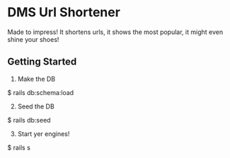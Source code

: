# DMS Url Shortener

Made to impress! It shortens urls, it shows the most popular, it might even shine your shoes!

## Getting Started

1. Make the DB

  $ rails db:schema:load

2. Seed the DB

  $ rails db:seed

3. Start yer engines!

  $ rails s